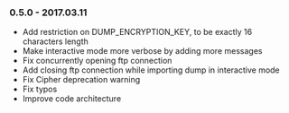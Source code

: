 ### 0.5.0 - 2017.03.11

- Add restriction on DUMP_ENCRYPTION_KEY, to be exactly 16 characters length 
- Make interactive mode more verbose by adding more messages
- Fix concurrently opening ftp connection
- Add closing ftp connection while importing dump in interactive mode
- Fix Cipher deprecation warning
- Fix typos
- Improve code architecture
